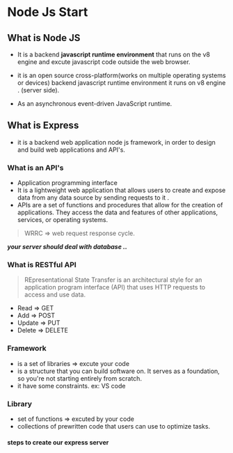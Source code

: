# Node Js Start

## What is Node JS

* It is a backend **javascript runtime environment** that runs on the v8 engine and excute javascript code outside the web browser.
* it is an open source cross-platform(works on multiple operating systems or devices) backend javascript runtime environment it runs on v8 engine .
(server side).

* As an asynchronous event-driven JavaScript runtime.

## What is Express

* it is a backend web application node js framework, in order to design and build web applications and API's.

### What is an API's

* Application programming interface
* It is a lightweight web application that allows users to create and expose data from any data source by sending requests to it .
* APIs are a set of functions and procedures that allow for the creation of applications. They access the data and features of other applications, services, or operating systems.

> WRRC => web request response cycle.

**_your server should deal with database .._**

### What is RESTful API

> REpresentational State Transfer
 is an architectural style for an application program interface (API) that uses HTTP requests to access and use data.

* Read => GET
* Add => POST
* Update => PUT
* Delete => DELETE

### Framework

* is a set of libraries => excute your code
* is a structure that you can build software on. It serves as a foundation, so you're not starting entirely from scratch.
* it have some constraints.
ex: VS code

### Library

* set of functions => excuted by your code
* collections of prewritten code that users can use to optimize tasks.

#### steps to create our express server

